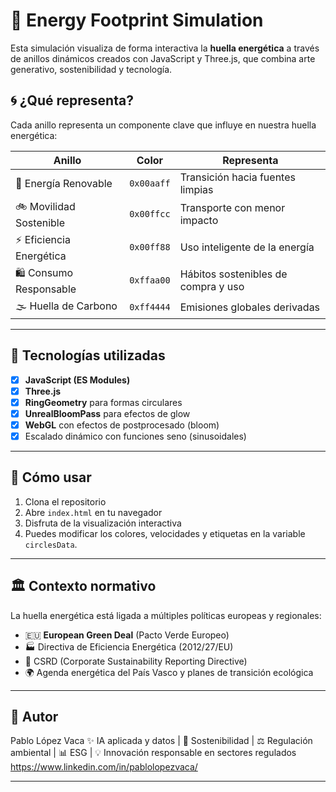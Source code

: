 # 🌱 Energy Footprint Simulation 

Esta simulación visualiza de forma interactiva la **huella energética** a través de anillos dinámicos creados con JavaScript y Three.js, que combina arte generativo, sostenibilidad y tecnología.

## 🌀 ¿Qué representa?

Cada anillo representa un componente clave que influye en nuestra huella energética:

| Anillo | Color | Representa |
|--------|-------|------------|
| 🔵 Energía Renovable | `0x00aaff` | Transición hacia fuentes limpias |
| 🚲 Movilidad Sostenible | `0x00ffcc` | Transporte con menor impacto |
| ⚡ Eficiencia Energética | `0x00ff88` | Uso inteligente de la energía |
| 🛍️ Consumo Responsable | `0xffaa00` | Hábitos sostenibles de compra y uso |
| 🌫️ Huella de Carbono | `0xff4444` | Emisiones globales derivadas |

---

## 🧪 Tecnologías utilizadas

- [x] **JavaScript (ES Modules)**
- [x] **Three.js**
- [x] **RingGeometry** para formas circulares
- [x] **UnrealBloomPass** para efectos de glow
- [x] **WebGL** con efectos de postprocesado (bloom)
- [x] Escalado dinámico con funciones seno (sinusoidales) 
---

## 🧭 Cómo usar

1. Clona el repositorio  
2. Abre `index.html` en tu navegador  
3. Disfruta de la visualización interactiva  
4. Puedes modificar los colores, velocidades y etiquetas en la variable `circlesData`.

---

## 🏛 Contexto normativo

La huella energética está ligada a múltiples políticas europeas y regionales:
- 🇪🇺 **European Green Deal** (Pacto Verde Europeo)
- 🏭 Directiva de Eficiencia Energética (2012/27/EU)
- 🧾 CSRD (Corporate Sustainability Reporting Directive)
- 🌍 Agenda energética del País Vasco y planes de transición ecológica

---

## 👤 Autor

Pablo López Vaca
✨ IA aplicada y datos | 🌱 Sostenibilidad | ⚖️ Regulación ambiental | 📊 ESG | 💡 Innovación responsable en sectores regulados
https://www.linkedin.com/in/pablolopezvaca/

---

